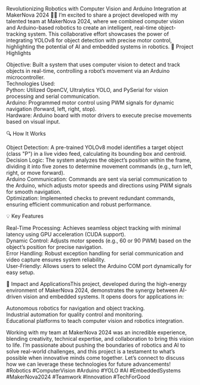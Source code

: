 Revolutionizing Robotics with Computer Vision and Arduino Integration at MakerNova 2024 🚀🤖
I’m excited to share a  project developed with my talented team at MakerNova 2024, where we combined computer vision and Arduino-based robotics to create an intelligent, real-time object-tracking system. This collaborative effort showcases the power of integrating YOLOv8 for object detection with precise motor control, highlighting the potential of AI and embedded systems in robotics.
🔧 Project Highlights  

Objective: Built a system that uses computer vision to detect and track objects in real-time, controlling a robot’s movement via an Arduino microcontroller.  
Technologies Used:  
Python: Utilized OpenCV, Ultralytics YOLO, and PySerial for vision processing and serial communication.  
Arduino: Programmed motor control using PWM signals for dynamic navigation (forward, left, right, stop).  
Hardware: Arduino board with motor drivers to execute precise movements based on visual input.



🔍 How It Works  

Object Detection: A pre-trained YOLOv8 model identifies a target object (class "P") in a live video feed, calculating its bounding box and centroid.  
Decision Logic: The system analyzes the object’s position within the frame, dividing it into five zones to determine movement commands (e.g., turn left, right, or move forward).  
Arduino Communication: Commands are sent via serial communication to the Arduino, which adjusts motor speeds and directions using PWM signals for smooth navigation.  
Optimization: Implemented checks to prevent redundant commands, ensuring efficient communication and robust performance.

💡 Key Features  

Real-Time Processing: Achieves seamless object tracking with minimal latency using GPU acceleration (CUDA support).  
Dynamic Control: Adjusts motor speeds (e.g., 60 or 90 PWM) based on the object’s position for precise navigation.  
Error Handling: Robust exception handling for serial communication and video capture ensures system reliability.  
User-Friendly: Allows users to select the Arduino COM port dynamically for easy setup.

🌟 Impact and ApplicationsThis project, developed during the high-energy environment of MakerNova 2024, demonstrates the synergy between AI-driven vision and embedded systems. It opens doors for applications in:  

Autonomous robotics for navigation and object tracking.  
Industrial automation for quality control and monitoring.  
Educational platforms to teach computer vision and robotics integration.

Working with my team at MakerNova 2024 was an incredible experience, blending creativity, technical expertise, and collaboration to bring this vision to life. I’m passionate about pushing the boundaries of robotics and AI to solve real-world challenges, and this project is a testament to what’s possible when innovative minds come together. Let’s connect to discuss how we can leverage these technologies for future advancements!  
#Robotics #ComputerVision #Arduino #YOLO #AI #EmbeddedSystems #MakerNova2024 #Teamwork #Innovation #TechForGood

